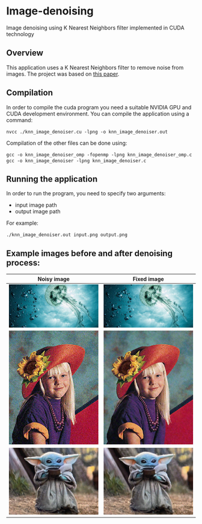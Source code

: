 # Image-denoising
Image denoising using K Nearest Neighbors filter implemented in CUDA technology

## Overview
This application uses a K Nearest Neighbors filter to remove noise from images. The project was based on [this paper](http://developer.download.nvidia.com/compute/cuda/1_1/Website/projects/imageDenoising/doc/imageDenoising.pdf).

## Compilation
In order to compile the cuda program you need a suitable NVIDIA GPU and CUDA development environment.
You can compile the application using a command:

``` 
nvcc ./knn_image_denoiser.cu -lpng -o knn_image_denoiser.out
```

Compilation of the other files can be done using:

```
gcc -o knn_image_denoiser_omp -fopenmp -lpng knn_image_denoiser_omp.c
gcc -o knn_image_denoiser -lpng knn_image_denoiser.c
```

## Running the application
In order to run the program, you need to specify two arguments:
- input image path
- output image path

For example:
```
./knn_image_denoiser.out input.png output.png
```


## Example images before and after denoising process:

Noisy image                |  Fixed image
:-------------------------:|:-------------------------:
![](images_noise/medusa_noise.png)  |  ![](images_fixed/medusa_fixed.png)
![](images_noise/portrait_noise.png)  |  ![](images_fixed/portrait_fixed.png)
![](images_noise/yoda_noise.png)  |  ![](images_fixed/yoda_fixed.png)